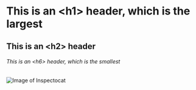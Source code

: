 # This is an \<h1\> header, which is the largest
## This is an \<h2\> header
###### This is an \<h6\> header, which is the smallest

![Image of Inspectocat](https://octodex.github.com/images/inspectocat.jpg)
